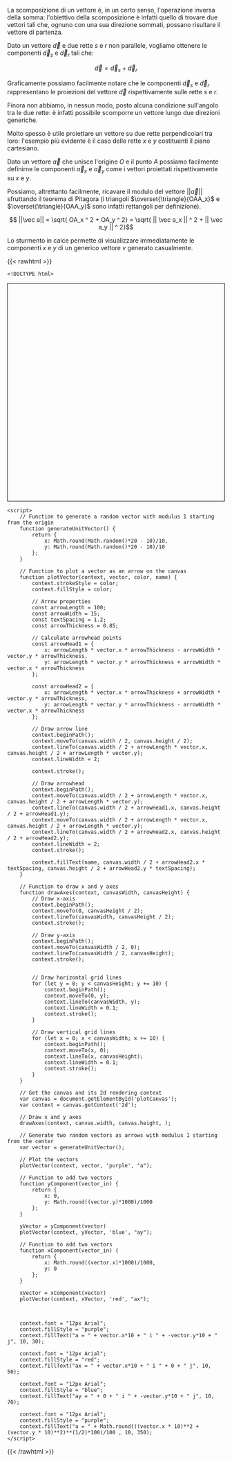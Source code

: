 La scomposizione di un vettore è, in un certo senso, l'operazione inversa della somma: l'obiettivo della scomposizione è infatti quello di trovare due vettori tali che, ognuno con una sua direzione sommati, possano risultare il vettore di partenza.

Dato un vettore $\vec d$ e due rette $s$ e $r$ non parallele, vogliamo ottenere le componenti $\vec d_s$ e $\vec d_r$ tali che:

$$ \vec d = \vec d_s + \vec d_r $$

Graficamente possiamo facilmente notare che le componenti $\vec d_s$ e $\vec d_r$ rappresentano le proiezioni del vettore $\vec d$ rispettivamente sulle rette $s$ e $r$.

Finora non abbiamo, in nessun modo, posto alcuna condizione sull'angolo tra le due rette: è infatti possibile scomporre un vettore lungo due direzioni generiche.

Molto spesso è utile proiettare un vettore su due rette perpendicolari tra loro: l'esempio più evidente è il caso delle rette $x$ e $y$ costituenti il piano cartesiano.

Dato un vettore $\vec a$ che unisce l'origine $O$ e il punto $A$ possiamo facilmente definirne le componenti $\vec a_x$ e $\vec a_y$ come i vettori proiettati rispettivamente su $x$ e $y$.

Possiamo, altrettanto facilmente, ricavare il modulo del vettore $||\vec a||$ sfruttando il teorema di Pitagora (i triangoli $\overset{\triangle}{OAA_x}$ e $\overset{\triangle}{OAA_y}$ sono infatti rettangoli per definizione).

$$ ||\vec a|| = \sqrt{ OA_x ^ 2 + OA_y ^ 2} = \sqrt{ || \vec a_x || ^ 2 + || \vec a_y || ^ 2}$$

Lo sturmento in calce permette di visualizzare immediatamente le componenti $x$ e $y$ di un generico vettore $v$ generato casualmente.

{{< rawhtml >}}

	<!DOCTYPE html>
<html lang="en">
<head>
    <meta charset="UTF-8">
    <meta name="viewport" content="width=device-width, initial-scale=1.0">
    <title>Scomposizione di vettore</title>
    <style>
        canvas {
            border: 1px solid #000;
            padding-left: 0;
            padding-right: 0;
            margin-left: auto;
            margin-right: auto;
            display: block;
        }
    </style>
</head>
<body>
    <canvas id="plotCanvas" width="400" height="400"></canvas>

    <script>
        // Function to generate a random vector with modulus 1 starting from the origin
        function generateUnitVector() {
            return {
                x: Math.round(Math.random()*20 - 10)/10,
                y: Math.round(Math.random()*20 - 10)/10
            };
        }

        // Function to plot a vector as an arrow on the canvas
        function plotVector(context, vector, color, name) {
            context.strokeStyle = color;
            context.fillStyle = color;

            // Arrow properties
            const arrowLength = 100;
            const arrowWidth = 15;
            const textSpacing = 1.2;
            const arrowThickness = 0.85;

            // Calculate arrowhead points
            const arrowHead1 = {
                x: arrowLength * vector.x * arrowThickness - arrowWidth * vector.y * arrowThickness,
                y: arrowLength * vector.y * arrowThickness + arrowWidth * vector.x * arrowThickness
            };

            const arrowHead2 = {
                x: arrowLength * vector.x * arrowThickness + arrowWidth * vector.y * arrowThickness,
                y: arrowLength * vector.y * arrowThickness - arrowWidth * vector.x * arrowThickness
            };

            // Draw arrow line
            context.beginPath();
            context.moveTo(canvas.width / 2, canvas.height / 2);
            context.lineTo(canvas.width / 2 + arrowLength * vector.x, canvas.height / 2 + arrowLength * vector.y);
            context.lineWidth = 2;

            context.stroke();

            // Draw arrowhead
            context.beginPath();
            context.moveTo(canvas.width / 2 + arrowLength * vector.x, canvas.height / 2 + arrowLength * vector.y);
            context.lineTo(canvas.width / 2 + arrowHead1.x, canvas.height / 2 + arrowHead1.y);
            context.moveTo(canvas.width / 2 + arrowLength * vector.x, canvas.height / 2 + arrowLength * vector.y);
            context.lineTo(canvas.width / 2 + arrowHead2.x, canvas.height / 2 + arrowHead2.y);
            context.lineWidth = 2;
            context.stroke();

            context.fillText(name, canvas.width / 2 + arrowHead2.x * textSpacing, canvas.height / 2 + arrowHead2.y * textSpacing); 
        }

        // Function to draw x and y axes
        function drawAxes(context, canvasWidth, canvasHeight) {
            // Draw x-axis
            context.beginPath();
            context.moveTo(0, canvasHeight / 2);
            context.lineTo(canvasWidth, canvasHeight / 2);
            context.stroke();

            // Draw y-axis
            context.beginPath();
            context.moveTo(canvasWidth / 2, 0);
            context.lineTo(canvasWidth / 2, canvasHeight);
            context.stroke();


            // Draw horizontal grid lines
            for (let y = 0; y < canvasHeight; y += 10) {
                context.beginPath();
                context.moveTo(0, y);
                context.lineTo(canvasWidth, y);
                context.lineWidth = 0.1;
                context.stroke();
            }

            // Draw vertical grid lines
            for (let x = 0; x < canvasWidth; x += 10) {
                context.beginPath();
                context.moveTo(x, 0);
                context.lineTo(x, canvasHeight);
                context.lineWidth = 0.1;
                context.stroke();
            }
        }

        // Get the canvas and its 2d rendering context
        var canvas = document.getElementById('plotCanvas');
        var context = canvas.getContext('2d');

        // Draw x and y axes
        drawAxes(context, canvas.width, canvas.height, );

        // Generate two random vectors as arrows with modulus 1 starting from the center
        var vector = generateUnitVector();

        // Plot the vectors
        plotVector(context, vector, 'purple', "a");

        // Function to add two vectors
        function yComponent(vector_in) {
            return {
                x: 0,
                y: Math.round((vector.y)*1000)/1000
            };
        }

        yVector = yComponent(vector)
        plotVector(context, yVector, 'blue', "ay");

        // Function to add two vectors
        function xComponent(vector_in) {
            return {
                x: Math.round((vector.x)*1000)/1000,
                y: 0
            };
        }

        xVector = xComponent(vector)
        plotVector(context, xVector, 'red', "ax");



        context.font = "12px Arial";
        context.fillStyle = "purple";
        context.fillText("a = " + vector.x*10 + " i " + -vector.y*10 + " j", 10, 30); 
        
        context.font = "12px Arial";
        context.fillStyle = "red";
        context.fillText("ax = " + vector.x*10 + " i " + 0 + " j", 10, 50); 
        
        context.font = "12px Arial";
        context.fillStyle = "blue";
        context.fillText("ay = " + 0 + " i " + -vector.y*10 + " j", 10, 70); 

        context.font = "12px Arial";
        context.fillStyle = "purple";
        context.fillText("a = " + Math.round(((vector.x * 10)**2 + (vector.y * 10)**2)**(1/2)*100)/100 , 10, 350); 
    </script>
</body>
</html>


{{< /rawhtml >}}
